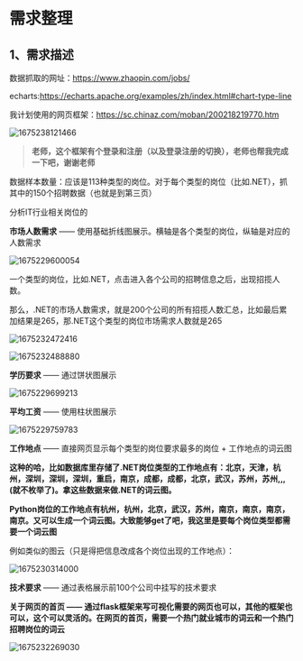 

# 需求整理

## 1、需求描述



数据抓取的网址：https://www.zhaopin.com/jobs/

echarts:https://echarts.apache.org/examples/zh/index.html#chart-type-line

我计划使用的网页框架：https://sc.chinaz.com/moban/200218219770.htm

![1675238121466](E:\文档_Typora\工程相关\python数据分析\需求整理.assets\1675238121466.png)



>**老师，这个框架有个登录和注册（以及登录注册的切换），老师也帮我完成一下吧，谢谢老师**



数据样本数量：应该是113种类型的岗位。对于每个类型的岗位（比如.NET），抓其中的150个招聘数据（也就是到第三页）




分析IT行业相关岗位的

**市场人数需求** —— 使用基础折线图展示。横轴是各个类型的岗位，纵轴是对应的人数需求

![1675229600054](E:\相关资料\复试相关\算法存档\补题过程中的认知\补题中再发现的知识点.assets\1675229600054.png)



一个类型的岗位，比如.NET，点击进入各个公司的招聘信息之后，出现招揽人数。

那么，.NET的市场人数需求，就是200个公司的所有招揽人数汇总，比如最后累加结果是265，那.NET这个类型的岗位市场需求人数就是265

![1675232472416](E:\文档_Typora\工程相关\python数据分析\需求整理.assets\1675232472416.png)



![1675232488880](E:\文档_Typora\工程相关\python数据分析\需求整理.assets\1675232488880.png)







**学历要求** —— 通过饼状图展示

![1675229699213](E:\相关资料\复试相关\算法存档\补题过程中的认知\补题中再发现的知识点.assets\1675229699213.png)



**平均工资** —— 使用柱状图展示

![1675229759783](E:\相关资料\复试相关\算法存档\补题过程中的认知\补题中再发现的知识点.assets\1675229759783.png)





**工作地点** —— 直接网页显示每个类型的岗位要求最多的岗位 + 工作地点的词云图


**这种的哈，比如数据库里存储了.NET岗位类型的工作地点有：北京，天津，杭州，深圳，深圳，深圳，重启，南京，成都，成都，北京，武汉，苏州，苏州,,,(就不枚举了)。拿这些数据来做.NET的词云图。**

**Python岗位的工作地点有杭州，杭州，北京，武汉，苏州，南京，南京，南京，南京。又可以生成一个词云图。大致能够get了吧，我这里是要每个岗位类型都需要一个词云图**



例如类似的图云（只是得把信息改成各个岗位出现的工作地点）：

![1675230314000](E:\相关资料\复试相关\算法存档\补题过程中的认知\补题中再发现的知识点.assets\1675230314000.png)





**技术要求** —— 通过表格展示前100个公司中挂写的技术要求



**关于网页的首页 —— 通过flask框架来写可视化需要的网页也可以，其他的框架也可以，这个可以灵活的。在网页的首页，需要一个热门就业城市的词云和一个热门招聘岗位的词云**

![1675232269030](C:\Users\hp\AppData\Local\Temp\1675232269030.png)

